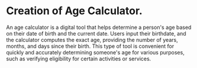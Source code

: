 # Creation of Age Calculator.
An age calculator is a digital tool that helps determine a person's age based on their date of birth and the current date. Users input their birthdate, and the calculator computes the exact age, providing the number of years, months, and days since their birth. This type of tool is convenient for quickly and accurately determining someone's age for various purposes, such as verifying eligibility for certain activities or services.
